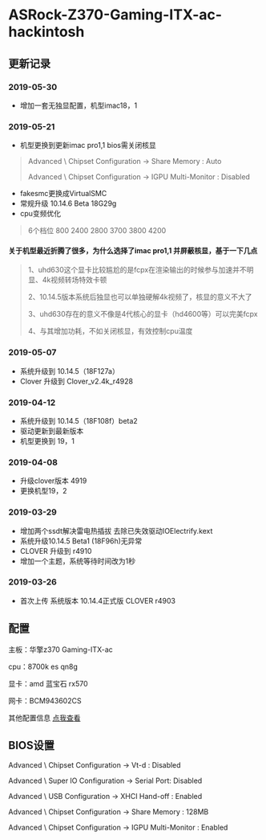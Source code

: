 
# ASRock-Z370-Gaming-ITX-ac-hackintosh

## 更新记录

###  2019-05-30
* 增加一套无独显配置，机型imac18，1

###  2019-05-21
* 机型更换到更新imac pro1,1 bios需关闭核显

> Advanced \ Chipset Configuration → Share Memory : Auto
> 
> Advanced \ Chipset Configuration → IGPU Multi-Monitor : Disabled
> 

* fakesmc更换成VirtualSMC
* 常规升级 10.14.6 Beta 18G29g
* cpu变频优化 
> 6个档位 800 2400 2800 3700 3800 4200

#### 关于机型最近折腾了很多，为什么选择了imac pro1,1 并屏蔽核显，基于一下几点

> 1、uhd630这个显卡比较尴尬的是fcpx在渲染输出的时候参与加速并不明显、4k视频转场特效卡顿
> 
> 2、10.14.5版本系统后独显也可以单独硬解4k视频了，核显的意义不大了
> 
> 3、uhd630存在的意义不像是4代核心的显卡（hd4600等）可以完美fcpx
> 
> 4、与其增加功耗，不如关闭核显，有效控制cpu温度
> 

###  2019-05-07
* 系统升级到 10.14.5（18F127a）
* Clover 升级到 Clover_v2.4k_r4928

###  2019-04-12
* 系统升级到 10.14.5（18F108f）beta2
* 驱动更新到最新版本
* 机型更换到 19，1

### 2019-04-08
* 升级clover版本 4919
* 更换机型19，2

### 2019-03-29 
* 增加两个ssdt解决雷电热插拔 去除已失效驱动IOElectrify.kext
* 系统升级10.14.5 Beta1 (18F96h)无异常
* CLOVER 升级到 r4910
* 增加一个主题，系统等待时间改为1秒

### 2019-03-26 
* 首次上传 系统版本 10.14.4正式版 CLOVER r4903

## 配置

主板：华擎z370 Gaming-ITX-ac

cpu：8700k es qn8g

显卡：amd 蓝宝石 rx570

网卡：BCM943602CS

其他配置信息 [点我查看](https://github.com/fangf2018/ASRock-Z370-Gaming-ITX-ac-hackintosh/issues/1#issuecomment-489914538)

## BIOS设置

Advanced \ Chipset Configuration → Vt-d : Disabled

Advanced \ Super IO Configuration → Serial Port: Disabled

Advanced \ USB Configuration → XHCI Hand-off : Enabled

Advanced \ Chipset Configuration → Share Memory : 128MB

Advanced \ Chipset Configuration → IGPU Multi-Monitor : Enabled


